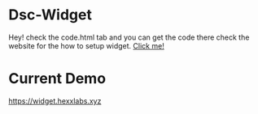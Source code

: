 # Dsc-Widget

Hey! check the code.html tab and you can get the code there
check the website for the how to setup widget. <a href="https://widget.hexxlabs.xyz/">Click me!</a>

# Current Demo

https://widget.hexxlabs.xyz
